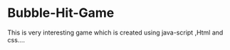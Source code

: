# Bubble-Hit-Game
This is very interesting game which is created using java-script ,Html and css....
<img scr="images/Bubble-Hit.png" />
